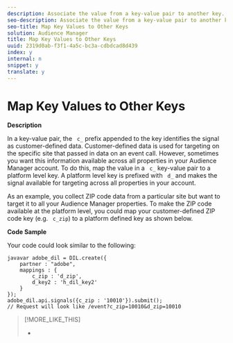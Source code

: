 ```yaml
---
description: Associate the value from a key-value pair to another key.
seo-description: Associate the value from a key-value pair to another key.
seo-title: Map Key Values to Other Keys
solution: Audience Manager
title: Map Key Values to Other Keys
uuid: 2319d0ab-f3f1-4a5c-bc3a-cdbdcad8d439
index: y
internal: n
snippet: y
translate: y
---
```


# Map Key Values to Other Keys

**Description** 

In a key-value pair, the ` c_` prefix appended to the key identifies the signal as customer-defined data. Customer-defined data is used for targeting on the specific site that passed in data on an event call. However, sometimes you want this information available across all properties in your Audience Manager account. To do this, map the value in a ` c_` key-value pair to a platform level key. A platform level key is prefixed with ` d_` and makes the signal available for targeting across all properties in your account. 

As an example, you collect ZIP code data from a particular site but want to target it to all your Audience Manager properties. To make the ZIP code available at the platform level, you could map your customer-defined ZIP code key (e.g. ` c_zip`) to a platform defined key as shown below. 

**Code Sample** 

Your code could look similar to the following: 


```
javavar adobe_dil = DIL.create({ 
    partner : "adobe", 
    mappings : { 
        c_zip : 'd_zip', 
        d_key2 : 'h_dil_key2' 
    } 
}); 
adobe_dil.api.signals({c_zip : '10010'}).submit(); 
// Request will look like /event?c_zip=10010&d_zip=10010
```

>[!MORE_LIKE_THIS]
>
>* [  ](https://marketing.adobe.com/resources/help/en_US/aam/r_tb_variable_prefixes.html)
